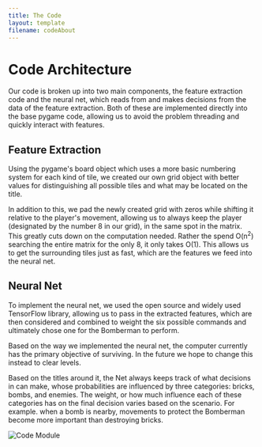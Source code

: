 ```yaml
---
title: The Code
layout: template
filename: codeAbout
---
```

# Code Architecture
Our code is broken up into two main components, the feature extraction code and the neural net, which reads from and makes decisions from the data of the feature extraction. Both of these are implemented directly into the base pygame code, allowing us to avoid the problem threading and quickly interact with features.

## Feature Extraction
Using the pygame's board object which uses a more basic numbering system for each kind of tile, we created our own grid object with better values for distinguishing all possible tiles and what may be located on the title.

In addition to this, we pad the newly created grid with zeros while shifting it relative to the player's movement, allowing us to always keep the player (designated by the number 8 in our grid), in the same spot in the matrix. This greatly cuts down on the computation needed. Rather the spend O(n<sup>2</sup>) searching the entire matrix for the only 8, it only takes O(1). This allows us to get the surrounding tiles just as fast, which are the features we feed into the neural net.

## Neural Net
To implement the neural net, we used the open source and widely used TensorFlow library, allowing us to pass in the extracted features, which are then considered and combined to weight the six possible commands and ultimately chose one for the Bomberman to perform.

Based on the way we implemented the neural net, the computer currently
has the primary objective of surviving. In the future we hope to change this instead
to clear levels.

Based on the titles around it, the Net always keeps track of what decisions in can make, whose probabilities are influenced by three categories: bricks, bombs, and enemies. The weight, or how much influence each of these categories has on the final decision varies based on the scenario. For example. when a bomb is nearby, movements to protect the Bomberman become more important than destroying bricks.


![Code Module](https://raw.github.com/zneb97/SoftDesFinalProject/gh-pages/resources/CodeArche.png)
